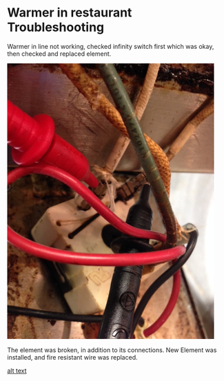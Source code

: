# Warmer in restaurant Troubleshooting
Warmer in line not working, checked infinity switch 
first which was okay, then checked and replaced
element.

![alt text](https://github.com/Grecopintoanguita/Work-Projects/blob/master/images/WarmerInfiniteSwitch.JPG "Infinit switch working")

The element was broken, in addition to its connections.
New Element was installed, and fire resistant
wire was replaced.

[alt text](https://github.com/Grecopintoanguita/Work-Projects/blob/master/images/WarmerElement.JPG "Element & fire resistant wire replaced")
